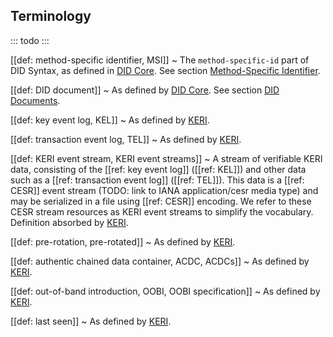 ## Terminology

::: todo
:::

[[def: method-specific identifier, MSI]]
~ The `method-specific-id` part of DID Syntax, as defined in [DID Core](https://www.w3.org/TR/did-core/#did-syntax). See section [Method-Specific Identifier](#method-specific-identifier).

[[def: DID document]]
~ As defined by [DID Core](https://www.w3.org/TR/did-core/#dfn-did-documents). See section [DID Documents](#did-documents).

[[def: key event log, KEL]]
~ As defined by [KERI](https://github.com/WebOfTrust/WOT-terms/wiki/key-event-log).

[[def: transaction event log, TEL]]
~ As defined by [KERI](https://github.com/WebOfTrust/WOT-terms/wiki/transaction-event-log).

[[def: KERI event stream, KERI event streams]]
~ A stream of verifiable KERI data, consisting of the [[ref: key event log]] ([[ref: KEL]]) and other data such as a [[ref: transaction event log]] ([[ref: TEL]]). This data is a [[ref: CESR]] event stream (TODO: link to IANA application/cesr media type) and may be serialized in a file using [[ref: CESR]] encoding. We refer to these CESR stream resources as KERI event streams to simplify the vocabulary.  
Definition absorbed by [KERI](https://github.com/WebOfTrust/WOT-terms/wiki/keri-event-stream).

[[def: pre-rotation, pre-rotated]]
~ As defined by [KERI](https://github.com/WebOfTrust/WOT-terms/wiki/pre-rotation).

[[def: authentic chained data container, ACDC, ACDCs]]
~ As defined by [KERI](https://github.com/WebOfTrust/WOT-terms/wiki/authentic-chained-data-container).

[[def: out-of-band introduction, OOBI, OOBI specification]]
~ As defined by [KERI](https://github.com/WebOfTrust/WOT-terms/wiki/out-of-band-introduction).

[[def: last seen]]
~ As defined by [KERI](https://github.com/WebOfTrust/WOT-terms/wiki/authentic-chained-data-container).